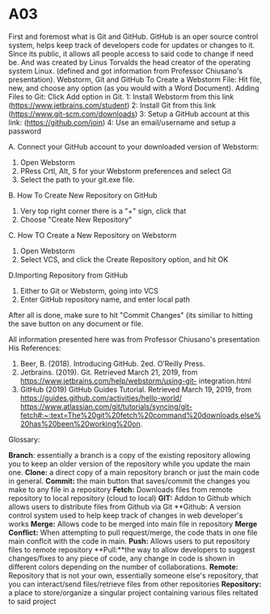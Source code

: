 # A03
First and foremost what is Git and GitHub. 
GitHub is an oper source control system, helps keep track of developers code for updates or changes to it. Since its public, it allows all people access to said code to change if need be. And was created by Linus Torvalds the head creator of the operating system Linux. (defined and got information from Professor Chiusano's presentation).
Webstorm, Git and GitHub
To Create a Webstorm File: Hit file, new, and choose any option (as you would with a Word Document). 
Adding Files to Git: Click Add option in Git. 
1: Install Webstorm from this link (https://www.jetbrains.com/student)
2: Install Git from this link (https://www.git-scm.com/downloads) 
3: Setup a GitHub account at this link: (https://github.com/join) 
4: Use an email/username and setup a password 

A. Connect your GitHub account to your downloaded version of Webstorm: 
  1. Open Webstorm 
  2. PRess Crtl, Alt, S for your Webstorm preferences and select Git
  3. Select the path to your git.exe file.

B. How To Create New Repository on GitHub
  1. Very top right corner there is a "+" sign, click that 
  2. Choose "Create New Repository" 
 
C. How TO Create a New Repository on Webstorm 
  1. Open Webstorm 
  2. Select VCS, and click the Create Repository option, and hit OK
 
D.Importing Repository from GitHub
  1. Either to Git or Webstorm, going into VCS 
  2. Enter GitHub repository name, and enter local path
  
After all is done, make sure to hit "Commit Changes" (its similiar to hitting the save button on any document or file. 

All information presented here was from Professor Chiusano's presentation
His References: 
1. Beer, B. (2018). Introducing GitHub. 2ed. O’Reilly Press. 
2. Jetbrains. (2019). Git.   Retrieved March 21, 2019, from 
https://www.jetbrains.com/help/webstorm/using-git-
integration.html
3. GitHub (2019) GitHub Guides Tutorial. Retrieved  March 
19, 2019, from 
https://guides.github.com/activities/hello-world/ 
https://www.atlassian.com/git/tutorials/syncing/git-fetch#:~:text=The%20git%20fetch%20command%20downloads,else%20has%20been%20working%20on.

Glossary: 

**Branch**: essentially a branch is a copy of the existing repository allowing you to keep an older version of the repository while you update the main one.
**Clone:** a direct copy of a main repository branch or just the main code in general.
**Commit:** the main button that saves/commit the changes you make to any file in a repository
**Fetch:** Downloads files from remote repository to local repository (cloud to local) 
**GIT:** Addon to Github which allows users to distribute files from Github via Git
**Github: A version control system used to help keep track of changes in web developer's works
**Merge:** Allows code to be merged into main file in repository
**Merge Conflict:** When attempting to  pull request/merge, the code thats in one file main conflcit with the code in main. 
**Push:** Allows users to put repository files to remote repository 
**Pull:**the way to allow developers to suggest changes/fixes to any piece of code, any change in code is shown in different colors depending on the number of collaborations.
**Remote:** Repository that is not your own, essentially someone else's repository, that you can interact/send files/retrieve files from other repositories
**Repository:** a place to store/organize a singular project containing various files reltated to said project
